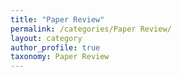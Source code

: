 ```yaml
---
title: "Paper Review"
permalink: /categories/Paper Review/
layout: category
author_profile: true
taxonomy: Paper Review
---
```


